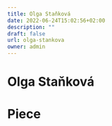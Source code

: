 ```yaml
---
title: Olga Staňková
date: 2022-06-24T15:02:56+02:00
description: ""
draft: false
url: olga-stankova
owner: admin
---
```

# Olga Staňková

<!-- SECTION BREAK -->
# Piece
